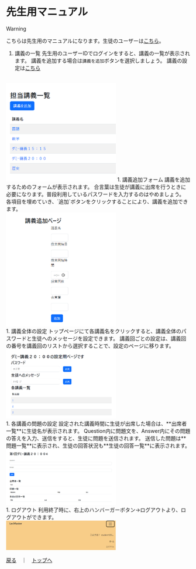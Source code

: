 # 先生用マニュアル

> [!WARNING]
> こちらは先生用のマニュアルになります。生徒のユーザーは[こちら](STUDENT.md)。

1.  講義の一覧
先生用のユーザーIDでログインをすると、講義の一覧が表示されます。
講義を追加する場合は`講義を追加`ボタンを選択しましょう。
講義の設定は[こちら](#jump-there)
<br />
<img width="300" src="images/teacher/01-all-lecture.png" />
1.  講義追加フォーム
講義を追加するためのフォームが表示されます。
合言葉は生徒が講義に出席を行うときに必要になります。普段利用しているパスワードを入力するのはやめましょう。
各項目を埋めていき、`追加`ボタンをクリックすることにより、講義を追加できます。
<br />
<img width="300" src="images/teacher/02-add-lecture.png" />
<br />
<a id="jump-there"></a>
1.  講義全体の設定
トップページにて各講義名をクリックすると、講義全体のパスワードと生徒へのメッセージを設定できます。
講義回ごとの設定は、講義回の番号を講義回のリストから選択することで、設定のページに移ります。
<br />
<img width="300" src="images/teacher/03-lecture-setting.png" />
<br />
1.  各講義の問題の設定
設定された講義時間に生徒が出席した場合は、**出席者一覧**に生徒名が表示されます。
Question内に問題文を、Answer内にその問題の答えを入力、送信をすると、生徒に問題を送信されます。
送信した問題は**問題一覧**に表示され、生徒の回答状況も**生徒の回答一覧**に表示されます。
<br />
<img width="300" src="images/teacher/04-each-lecture-setting.png" />
<br />
1.  ログアウト
利用終了時に、右上のハンバーガーボタン→ログアウトより、ログアウトができます。
<br />
<img width="300" src="images/student/05-logout.png" />


[戻る](USER.md)　｜　[トップへ](../README.md)
